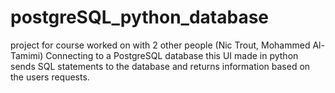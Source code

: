 # postgreSQL_python_database

project for course worked on with 2 other people (Nic Trout, Mohammed Al-Tamimi)
Connecting to a PostgreSQL database this UI made in python sends SQL statements to the database and returns information based on the users requests.

